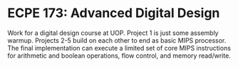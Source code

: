 # ECPE 173: Advanced Digital Design
Work for a digital design course at UOP.
Project 1 is just some assembly warmup.
Projects 2-5 build on each other to end as basic MIPS processor.
The final implementation can execute a limited set of core MIPS instructions for arithmetic and boolean operations, flow control, and memory read/write.

